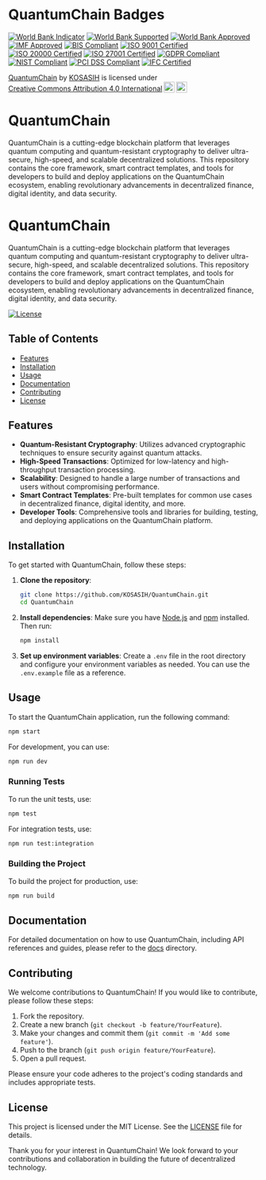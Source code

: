 # QuantumChain Badges

[![World Bank Indicator](https://img.shields.io/badge/World%20Bank-Indicator-007bff.svg)](https://data.worldbank.org)
[![World Bank Supported](https://img.shields.io/badge/World%20Bank-Supported-009688.svg)](https://www.worldbank.org)
[![World Bank Approved](https://img.shields.io/badge/World%20Bank-Approved-3f51b5.svg)](https://www.worldbank.org)
[![IMF Approved](https://img.shields.io/badge/IMF-Approved-007bff.svg)](https://www.imf.org)
[![BIS Compliant](https://img.shields.io/badge/BIS-Compliant-4caf50.svg)](https://www.bis.org)
[![ISO 9001 Certified](https://img.shields.io/badge/ISO%209001-Certified-ff5722.svg)](https://www.iso.org/iso-9001-quality-management.html)
[![ISO 20000 Certified](https://img.shields.io/badge/ISO%2020000-Certified-009688.svg)](https://www.iso.org/iso-20000-it-service-management.html)
[![ISO 27001 Certified](https://img.shields.io/badge/ISO%2027001-Certified-ff5722.svg)](https://www.iso.org/iso-27001-information-security.html)
[![GDPR Compliant](https://img.shields.io/badge/GDPR-Compliant-4caf50.svg)](https://gdpr.eu/)
[![NIST Compliant](https://img.shields.io/badge/NIST-Compliant-007bff.svg)](https://www.nist.gov/)
[![PCI DSS Compliant](https://img.shields.io/badge/PCI%20DSS-Compliant-ff5722.svg)](https://www.pcisecuritystandards.org/)
[![IFC Certified](https://img.shields.io/badge/IFC-Certified-3f51b5.svg)](https://www.ifc.org)

<p xmlns:cc="http://creativecommons.org/ns#" xmlns:dct="http://purl.org/dc/terms/"><a property="dct:title" rel="cc:attributionURL" href="https://github.com/KOSASIH/QuantumChain">QuantumChain</a> by <a rel="cc:attributionURL dct:creator" property="cc:attributionName" href="https://www.linkedin.com/in/kosasih-81b46b5a">KOSASIH</a> is licensed under <a href="https://creativecommons.org/licenses/by/4.0/?ref=chooser-v1" target="_blank" rel="license noopener noreferrer" style="display:inline-block;">Creative Commons Attribution 4.0 International<img style="height:22px!important;margin-left:3px;vertical-align:text-bottom;" src="https://mirrors.creativecommons.org/presskit/icons/cc.svg?ref=chooser-v1" alt=""><img style="height:22px!important;margin-left:3px;vertical-align:text-bottom;" src="https://mirrors.creativecommons.org/presskit/icons/by.svg?ref=chooser-v1" alt=""></a></p>

# QuantumChain
QuantumChain is a cutting-edge blockchain platform that leverages quantum computing and quantum-resistant cryptography to deliver ultra-secure, high-speed, and scalable decentralized solutions. This repository contains the core framework, smart contract templates, and tools for developers to build and deploy applications on the QuantumChain ecosystem, enabling revolutionary advancements in decentralized finance, digital identity, and data security.

# QuantumChain

QuantumChain is a cutting-edge blockchain platform that leverages quantum computing and quantum-resistant cryptography to deliver ultra-secure, high-speed, and scalable decentralized solutions. This repository contains the core framework, smart contract templates, and tools for developers to build and deploy applications on the QuantumChain ecosystem, enabling revolutionary advancements in decentralized finance, digital identity, and data security.

[![License](https://img.shields.io/badge/license-MIT-blue.svg)](LICENSE)

## Table of Contents

- [Features](#features)
- [Installation](#installation)
- [Usage](#usage)
- [Documentation](#documentation)
- [Contributing](#contributing)
- [License](#license)

## Features

- **Quantum-Resistant Cryptography**: Utilizes advanced cryptographic techniques to ensure security against quantum attacks.
- **High-Speed Transactions**: Optimized for low-latency and high-throughput transaction processing.
- **Scalability**: Designed to handle a large number of transactions and users without compromising performance.
- **Smart Contract Templates**: Pre-built templates for common use cases in decentralized finance, digital identity, and more.
- **Developer Tools**: Comprehensive tools and libraries for building, testing, and deploying applications on the QuantumChain platform.

## Installation

To get started with QuantumChain, follow these steps:

1. **Clone the repository**:
   ```bash
   git clone https://github.com/KOSASIH/QuantumChain.git
   cd QuantumChain
   ```

2. **Install dependencies**:
   Make sure you have [Node.js](https://nodejs.org/) and [npm](https://www.npmjs.com/) installed. Then run:
   ```bash
   npm install
   ```

3. **Set up environment variables**:
   Create a `.env` file in the root directory and configure your environment variables as needed. You can use the `.env.example` file as a reference.

## Usage

To start the QuantumChain application, run the following command:

```bash
npm start
```

For development, you can use:

```bash
npm run dev
```

### Running Tests

To run the unit tests, use:

```bash
npm test
```

For integration tests, use:

```bash
npm run test:integration
```

### Building the Project

To build the project for production, use:

```bash
npm run build
```

## Documentation

For detailed documentation on how to use QuantumChain, including API references and guides, please refer to the [docs](docs/) directory.

## Contributing

We welcome contributions to QuantumChain! If you would like to contribute, please follow these steps:

1. Fork the repository.
2. Create a new branch (`git checkout -b feature/YourFeature`).
3. Make your changes and commit them (`git commit -m 'Add some feature'`).
4. Push to the branch (`git push origin feature/YourFeature`).
5. Open a pull request.

Please ensure your code adheres to the project's coding standards and includes appropriate tests.

## License

This project is licensed under the MIT License. See the [LICENSE](LICENSE) file for details.

Thank you for your interest in QuantumChain! We look forward to your contributions and collaboration in building the future of decentralized technology.
